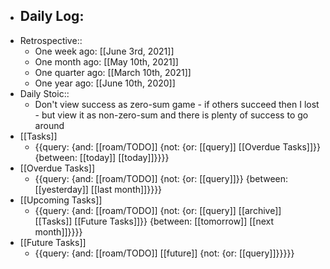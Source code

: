 - Daily Log:
    - 
- Retrospective::
    - One week ago: [[June 3rd, 2021]]
    - One month ago: [[May 10th, 2021]]
    - One quarter ago: [[March 10th, 2021]]
    - One year ago: [[June 10th, 2020]]
- Daily Stoic::
    - Don't view success as zero-sum game - if others succeed then I lost  - but view it as non-zero-sum and there is plenty of success to go around
- [[Tasks]]
    - {{query: {and: [[roam/TODO]] {not: {or: [[query]] [[Overdue Tasks]]}} {between: [[today]] [[today]]}}}}
- [[Overdue Tasks]]
    - {{query: {and: [[roam/TODO]] {not: {or: [[query]]}} {between: [[yesterday]] [[last month]]}}}}
- [[Upcoming Tasks]]
    - {{query: {and: [[roam/TODO]] {not: {or: [[query]] [[archive]] [[Tasks]] [[Future Tasks]]}} {between: [[tomorrow]] [[next month]]}}}}
- [[Future Tasks]]
    - {{query: {and: [[roam/TODO]] [[future]] {not: {or: [[query]]}}}}}
